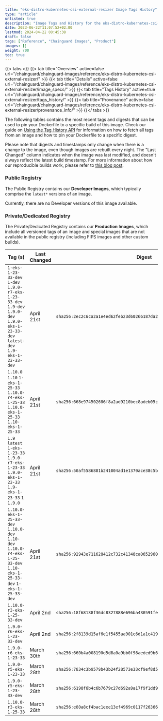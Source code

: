 ```yaml
---
title: "eks-distro-kubernetes-csi-external-resizer Image Tags History"
type: "article"
unlisted: true
description: "Image Tags and History for the eks-distro-kubernetes-csi-external-resizer Chainguard Image"
date: 2023-06-22T11:07:52+02:00
lastmod: 2024-04-22 00:45:38
draft: false
tags: ["Reference", "Chainguard Images", "Product"]
images: []
weight: 700
toc: true
---
```


{{< tabs >}}
{{< tab title="Overview" active=false url="/chainguard/chainguard-images/reference/eks-distro-kubernetes-csi-external-resizer/" >}}
{{< tab title="Details" active=false url="/chainguard/chainguard-images/reference/eks-distro-kubernetes-csi-external-resizer/image_specs/" >}}
{{< tab title="Tags History" active=true url="/chainguard/chainguard-images/reference/eks-distro-kubernetes-csi-external-resizer/tags_history/" >}}
{{< tab title="Provenance" active=false url="/chainguard/chainguard-images/reference/eks-distro-kubernetes-csi-external-resizer/provenance_info/" >}}
{{</ tabs >}}

The following tables contains the most recent tags and digests that can be used to pin your Dockerfile to a specific build of this image. Check our guide on [Using the Tag History API](/chainguard/chainguard-images/using-the-tag-history-api/) for information on how to fetch all tags from an image and how to pin your Dockerfile to a specific digest.

Please note that digests and timestamps only change when there is a change to the image, even though images are rebuilt every night. The "Last Changed" column indicates when the image was last modified, and doesn't always reflect the latest build timestamp. For more information about how our reproducible builds work, please refer to [this blog post](https://www.chainguard.dev/unchained/reproducing-chainguards-reproducible-image-builds).

### Public Registry
The Public Registry contains our **Developer Images**, which typically comprise the `latest*` versions of an image.

Currently, there are no Developer versions of this image available.

### Private/Dedicated Registry
The Private/Dedicated Registry contains our **Production Images**, which include all versioned tags of an image and special images that are not available in the public registry (including FIPS images and other custom builds).

| Tag (s)                                                                                                                                  | Last Changed | Digest                                                                    |
|------------------------------------------------------------------------------------------------------------------------------------------|--------------|---------------------------------------------------------------------------|
|  `1-eks-1-23-33-dev` `1-dev` `1.9.0-r7-eks-1-23-33-dev` `1.9-dev` `1.9.0-dev` `1.9.0-eks-1-23-33-dev` `latest-dev` `1.9-eks-1-23-33-dev` | April 21st   | `sha256:2ec2c6ca2a1e4ed62feb23d60266187da2f92ef6455580a4375d6229e5311f2d` |
|  `1.10.0` `1.10` `1-eks-1-25-33` `1.10.0-r4-eks-1-25-33` `1.10.0-eks-1-25-33` `1.10-eks-1-25-33`                                         | April 21st   | `sha256:668e974502686f8a2ad9210bec8adeb05cb2489eb67ebd7f5f06f90768bedc4f` |
|  `1.9` `latest` `1-eks-1-23-33` `1.9.0-r7-eks-1-23-33` `1.9.0-eks-1-23-33` `1.9-eks-1-23-33` `1` `1.9.0`                                 | April 21st   | `sha256:50af5586881b241004ad1e1370ace38c5b35ed82b5eef6b6012f26f775631e18` |
|  `1.10.0-eks-1-25-33-dev` `1.10.0-dev` `1.10-dev` `1.10.0-r4-eks-1-25-33-dev` `1.10-eks-1-25-33-dev` `1-eks-1-25-33-dev`                 | April 21st   | `sha256:92943e711628412c732c41348ca0652960575820101fc8ae0320ae23b4ea87e6` |
|  `1.10.0-r3-eks-1-25-33-dev`                                                                                                             | April 2nd    | `sha256:18f68138f36dc8327888e696ba430591fe8532c1c9c084106c3148226dc1406d` |
|  `1.9.0-r6-eks-1-23-33-dev`                                                                                                              | April 2nd    | `sha256:2f8139d15af6e1f5455aa901c6d1a1c419e1565402e8f2eaf234323a760c8e97` |
|  `1.9.0-r6-eks-1-23-33`                                                                                                                  | March 30th   | `sha256:660b4a008190d5d8a0a9bb0f98aeded9b62caef947e98660963917fdb7049fc6` |
|  `1.9.0-r5-eks-1-23-33`                                                                                                                  | March 28th   | `sha256:7834c3b9579b43b24f28573e33cf9ef8d52f7572ba9cfe2255b19730532ea0f2` |
|  `1.9.0-r5-eks-1-23-33-dev`                                                                                                              | March 28th   | `sha256:6198f6b4c6b7679c27d692a9a17f9f1dd939c1238c062a5742a1a9f307d9797b` |
|  `1.10.0-r3-eks-1-25-33`                                                                                                                 | March 28th   | `sha256:e80a8cf4bac1eee13ef4969c0117f26366f063b43c60f8a281a5a87bbfb853b5` |

